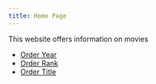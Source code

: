 ```yaml
---
title: Home Page
---
```


This website offers information on movies

* [Order Year](/year)
* [Order Rank](/rank)
* [Order Title](/title)